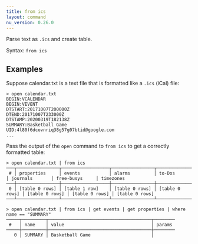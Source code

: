 ```yaml
---
title: from ics
layout: command
nu_version: 0.26.0
---
```


Parse text as `.ics` and create table.

Syntax: `from ics`

## Examples

Suppose calendar.txt is a text file that is formatted like a `.ics` (iCal) file:

```shell
> open calendar.txt
BEGIN:VCALENDAR
BEGIN:VEVENT
DTSTART:20171007T200000Z
DTEND:20171007T233000Z
DTSTAMP:20200319T182138Z
SUMMARY:Basketball Game
UID:4l80f6dcovnriq38g57g07btid@google.com
...
```

Pass the output of the `open` command to `from ics` to get a correctly formatted table:

```shell
> open calendar.txt | from ics
───┬────────────────┬──────────────────┬────────────────┬────────────────┬────────────────┬────────────────┬────────────────
 # │ properties     │ events           │ alarms         │ to-Dos         │ journals       │ free-busys     │ timezones
───┼────────────────┼──────────────────┼────────────────┼────────────────┼────────────────┼────────────────┼────────────────
 0 │ [table 0 rows] │ [table 1 row]    │ [table 0 rows] │ [table 0 rows] │ [table 0 rows] │ [table 0 rows] │ [table 0 rows]
───┴────────────────┴──────────────────┴────────────────┴────────────────┴────────────────┴────────────────┴────────────────
```

```shell
> open calendar.txt | from ics | get events | get properties | where name == "SUMMARY"
─────┬─────────┬───────────────────────────────────────┬────────
 #   │ name    │ value                                 │ params
─────┼─────────┼───────────────────────────────────────┼────────
   0 │ SUMMARY │ Basketball Game                       │
```
